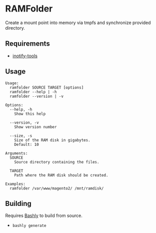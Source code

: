 # RAMFolder
Create a mount point into memory via tmpfs and synchronize provided directory.

## Requirements

* [inotify-tools](https://github.com/inotify-tools/inotify-tools)

## Usage
````
Usage:
  ramfolder SOURCE TARGET [options]
  ramfolder --help | -h
  ramfolder --version | -v

Options:
  --help, -h
    Show this help

  --version, -v
    Show version number

  --size, -s
    Size of the RAM disk in gigabytes.
    Default: 10

Arguments:
  SOURCE
    Source directory containing the files.

  TARGET
    Path where the RAM disk should be created.

Examples:
  ramfolder /var/www/magento2/ /mnt/ramdisk/

````

## Building
Requires [Bashly](https://github.com/DannyBen/bashly) to build from source.

* `bashly generate`

